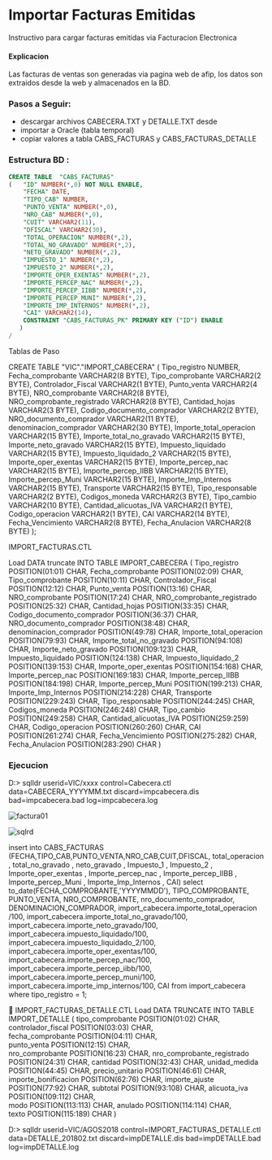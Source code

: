 # Importar Facturas Emitidas

Instructivo para cargar facturas emitidas via Facturacion Electronica

#### Explicacion
Las facturas de ventas son generadas via pagina web de afip, los datos son extraidos desde la web y almacenados en la BD.

### Pasos a Seguir:
- descargar archivos CABECERA.TXT y DETALLE.TXT desde 
- importar a Oracle (tabla temporal)
- copiar valores a tabla CABS_FACTURAS y CABS_FACTURAS_DETALLE 


### Estructura BD :

    
```SQL
CREATE TABLE  "CABS_FACTURAS" 
(	"ID" NUMBER(*,0) NOT NULL ENABLE, 
	"FECHA" DATE, 
	"TIPO_CAB" NUMBER, 
	"PUNTO_VENTA" NUMBER(*,0), 
	"NRO_CAB" NUMBER(*,0), 
	"CUIT" VARCHAR2(11), 
	"DFISCAL" VARCHAR2(30), 
	"TOTAL_OPERACION" NUMBER(*,2), 
	"TOTAL_NO_GRAVADO" NUMBER(*,2), 
	"NETO_GRAVADO" NUMBER(*,2), 
	"IMPUESTO_1" NUMBER(*,2), 
	"IMPUESTO_2" NUMBER(*,2), 
	"IMPORTE_OPER_EXENTAS" NUMBER(*,2), 
	"IMPORTE_PERCEP_NAC" NUMBER(*,2), 
	"IMPORTE_PERCEP_IIBB" NUMBER(*,2), 
	"IMPORTE_PERCEP_MUNI" NUMBER(*,2), 
	"IMPORTE_IMP_INTERNOS" NUMBER(*,2), 
	"CAI" VARCHAR2(14), 
	CONSTRAINT "CABS_FACTURAS_PK" PRIMARY KEY ("ID") ENABLE
   )
/
```


Tablas de Paso

CREATE TABLE "VIC"."IMPORT_CABECERA" 
(
	 Tipo_registro NUMBER,
	 Fecha_comprobante VARCHAR2(8 BYTE),
	 Tipo_comprobante VARCHAR2(2 BYTE),
	 Controlador_Fiscal VARCHAR2(1 BYTE),
	 Punto_venta VARCHAR2(4 BYTE),
	 NRO_comprobante VARCHAR2(8 BYTE),
	 NRO_comprobante_registrado VARCHAR2(8 BYTE),
	 Cantidad_hojas VARCHAR2(3 BYTE),
	 Codigo_documento_comprador VARCHAR2(2 BYTE),
	 NRO_documento_comprador VARCHAR2(11 BYTE),
	 denominacion_comprador VARCHAR2(30 BYTE),
	 Importe_total_operacion VARCHAR2(15 BYTE),
	 Importe_total_no_gravado VARCHAR2(15 BYTE),
	 Importe_neto_gravado VARCHAR2(15 BYTE),
	 Impuesto_liquidado VARCHAR2(15 BYTE),
	 Impuesto_liquidado_2 VARCHAR2(15 BYTE),
	 Importe_oper_exentas VARCHAR2(15 BYTE),
	 Importe_percep_nac VARCHAR2(15 BYTE),
	 Importe_percep_IIBB VARCHAR2(15 BYTE),
	 Importe_percep_Muni VARCHAR2(15 BYTE),
	 Importe_Imp_Internos VARCHAR2(15 BYTE),
	 Transporte VARCHAR2(15 BYTE),
	 Tipo_responsable VARCHAR2(2 BYTE),
	 Codigos_moneda VARCHAR2(3 BYTE),
	 Tipo_cambio VARCHAR2(10 BYTE),
	 Cantidad_alicuotas_IVA VARCHAR2(1 BYTE),
	 Codigo_operacion VARCHAR2(1 BYTE),
	 CAI VARCHAR2(14 BYTE),
	 Fecha_Vencimiento VARCHAR2(8 BYTE),
	 Fecha_Anulacion VARCHAR2(8 BYTE)
);






IMPORT_FACTURAS.CTL

Load DATA 
truncate
INTO TABLE IMPORT_CABECERA
(
 Tipo_registro 				POSITION(01:01) CHAR,
 Fecha_comprobante 			POSITION(02:09) CHAR,
 Tipo_comprobante 			POSITION(10:11) CHAR,
 Controlador_Fiscal 		POSITION(12:12) CHAR,
 Punto_venta 				POSITION(13:16) CHAR,
 NRO_comprobante 			POSITION(17:24) CHAR,
 NRO_comprobante_registrado POSITION(25:32) CHAR,
 Cantidad_hojas 			POSITION(33:35) CHAR,
 Codigo_documento_comprador POSITION(36:37) CHAR,
 NRO_documento_comprador 	POSITION(38:48) CHAR,
 denominacion_comprador 	POSITION(49:78) CHAR,
 Importe_total_operacion 	POSITION(79:93) CHAR,
 Importe_total_no_gravado 	POSITION(94:108) CHAR,
 Importe_neto_gravado 		POSITION(109:123) CHAR,
 Impuesto_liquidado 		POSITION(124:138) CHAR,
 Impuesto_liquidado_2 		POSITION(139:153) CHAR,
 Importe_oper_exentas 		POSITION(154:168) CHAR,
 Importe_percep_nac 		POSITION(169:183) CHAR,
 Importe_percep_IIBB 		POSITION(184:198) CHAR,
 Importe_percep_Muni 		POSITION(199:213) CHAR,
 Importe_Imp_Internos 		POSITION(214:228) CHAR,
 Transporte 				POSITION(229:243) CHAR,
 Tipo_responsable 			POSITION(244:245) CHAR,
 Codigos_moneda 			POSITION(246:248) CHAR,
 Tipo_cambio 				POSITION(249:258) CHAR,
 Cantidad_alicuotas_IVA 	POSITION(259:259) CHAR,
 Codigo_operacion 			POSITION(260:260) CHAR,
 CAI 						POSITION(261:274) CHAR,
 Fecha_Vencimiento 			POSITION(275:282) CHAR,
 Fecha_Anulacion 			POSITION(283:290) CHAR
)



### Ejecucion

D:\> sqlldr userid=VIC/xxxx control=Cabecera.ctl data=CABECERA_YYYYMM.txt discard=impcabecera.dis bad=impcabecera.bad log=impcabecera.log 


![factura01](https://raw.githubusercontent.com/cv9955/cv2017/img/import_facturas001.png)


![sqlrd](https://raw.githubusercontent.com/cv2017/img/import_facturas001.png)
    
insert into CABS_FACTURAS (FECHA,TIPO_CAB,PUNTO_VENTA,NRO_CAB,CUIT,DFISCAL,
 total_operacion ,
 total_no_gravado ,
 neto_gravado ,
 Impuesto_1 ,
 Impuesto_2 ,
 Importe_oper_exentas ,
 Importe_percep_nac ,
 Importe_percep_IIBB ,
 Importe_percep_Muni ,
 Importe_Imp_Internos ,
 CAI)
select
to_date(FECHA_COMPROBANTE,'YYYYMMDD'),
TIPO_COMPROBANTE,
PUNTO_VENTA,
NRO_COMPROBANTE,
nro_documento_comprador,
DENOMINACION_COMPRADOR,
import_cabecera.importe_total_operacion /100,
import_cabecera.importe_total_no_gravado/100,
import_cabecera.importe_neto_gravado/100,
import_cabecera.impuesto_liquidado/100,
import_cabecera.impuesto_liquidado_2/100,
import_cabecera.importe_oper_exentas/100,
import_cabecera.importe_percep_nac/100,
import_cabecera.importe_percep_iibb/100,
import_cabecera.importe_percep_muni/100,
import_cabecera.importe_imp_internos/100,
CAI
from import_cabecera
where tipo_registro = 1;



IMPORT_FACTURAS_DETALLE.CTL
Load DATA 
TRUNCATE
INTO TABLE IMPORT_DETALLE
(
    tipo_comprobante        POSITION(01:02) CHAR,    
    controlador_fiscal      POSITION(03:03) CHAR,      
    fecha_comprobante        POSITION(04:11) CHAR,     
    punto_venta                POSITION(12:15) CHAR,   
    nro_comprobante             POSITION(16:23) CHAR,
    nro_comprobante_registrado  POSITION(24:31) CHAR,
    cantidad                     POSITION(32:43) CHAR,
    unidad_medida               POSITION(44:45) CHAR, 
    precio_unitario              POSITION(46:61) CHAR,
    importe_bonificacion        POSITION(62:76) CHAR,
    importe_ajuste              POSITION(77:92) CHAR,
    subtotal                    POSITION(93:108) CHAR,
    alicuota_iva               POSITION(109:112) CHAR,  
    modo                       POSITION(113:113) CHAR, 
    anulado                    POSITION(114:114) CHAR,   
    texto    					POSITION(115:189) CHAR
)


D:\> sqlldr userid=VIC/AGOS2018 control=IMPORT_FACTURAS_DETALLE.ctl data=DETALLE_201802.txt discard=impDETALLE.dis bad=impDETALLE.bad log=impDETALLE.log 

